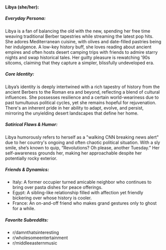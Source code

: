 #### Libya (she/her):

##### Everyday Persona:

Libya is a fan of balancing the old with the new, spending her free time weaving traditional Berber tapestries while streaming the latest pop hits. She adores Mediterranean cuisine, with olives and date-filled pastries being her indulgence. A low-key history buff, she loves reading about ancient empires and often hosts desert camping trips with friends to admire starry nights and swap historical tales. Her guilty pleasure is rewatching '90s sitcoms, claiming that they capture a simpler, blissfully undeveloped era.

##### Core Identity:

Libya’s identity is deeply intertwined with a rich tapestry of history from the ancient Berbers to the Roman era and beyond, reflecting a blend of cultural influences. She possesses resilience and a certain world-weariness due to past tumultuous political cycles, yet she remains hopeful for rejuvenation. There's an inherent pride in her ability to adapt, evolve, and persist, mirroring the unyielding desert landscapes that define her home.

##### Satirical Flaws & Humor:

Libya humorously refers to herself as a "walking CNN breaking news alert" due to her country's ongoing and often chaotic political situation. With a sly smile, she’s known to quip, “Revolutions? Oh please, another Tuesday.” Her self-awareness grounds her, making her approachable despite her potentially rocky exterior. 

##### Friends & Dynamics:

- Italy: A former occupier turned amicable neighbor who continues to bring over pasta dishes for peace offerings.
- Egypt: A sibling-like relationship filled with affection yet friendly bickering over whose history is cooler.
- France: An on-and-off friend who makes grand gestures only to ghost for a while.

##### Favorite Subreddits:

- r/damnthatsinteresting
- r/wholesomeentertainment
- r/middleeasternmusic